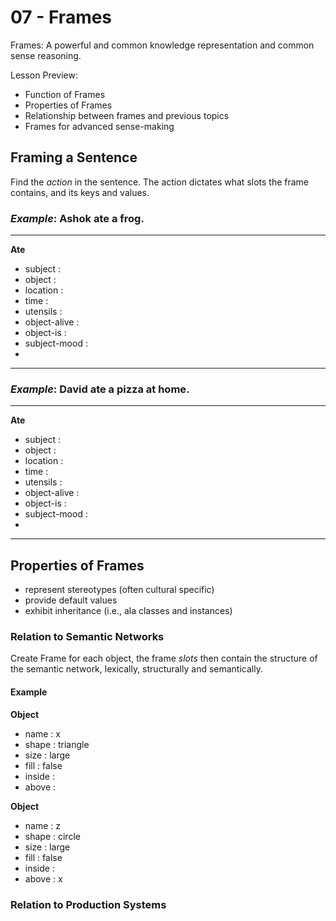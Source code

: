 # 07 - Frames

Frames: A powerful and common knowledge representation and common sense reasoning.

Lesson Preview:

- Function of Frames
- Properties of Frames
- Relationship between frames and previous topics
- Frames for advanced sense-making

## Framing a Sentence

Find the *action* in the sentence. The action dictates what slots the frame contains, and its keys and values.

### *Example*: Ashok ate a frog.

---
**Ate**

- subject :
- object : 
- location : 
- time : 
- utensils :
- object-alive : 
- object-is : 
- subject-mood :
- 
----

### *Example*: David ate a pizza at home.

---
**Ate**

- subject :
- object : 
- location : 
- time : 
- utensils :
- object-alive : 
- object-is : 
- subject-mood :
- 
----

## Properties of Frames

- represent stereotypes (often cultural specific)
- provide default values
- exhibit inheritance (i.e., ala classes and instances)

### Relation to Semantic Networks

Create Frame for each object, the frame *slots* then contain the structure of the semantic network, lexically, structurally and semantically. 

#### Example

**Object**

- name : x
- shape : triangle
- size : large
- fill : false
- inside : 
- above :

**Object**

- name : z
- shape : circle
- size : large
- fill : false
- inside : 
- above : x

### Relation to Production Systems




